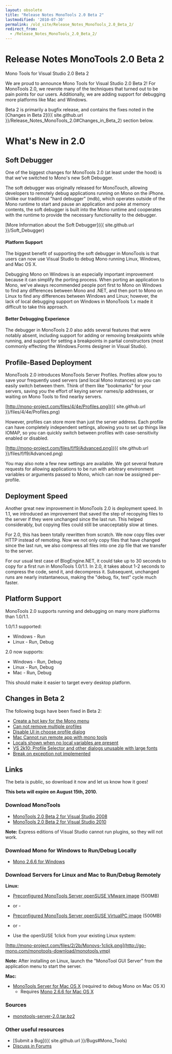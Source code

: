 ```yaml
---
layout: obsolete
title: "Release Notes MonoTools 2.0 Beta 2"
lastmodified: '2010-07-30'
permalink: /old_site/Release_Notes_MonoTools_2.0_Beta_2/
redirect_from:
  - /Release_Notes_MonoTools_2.0_Beta_2/
---
```


Release Notes MonoTools 2.0 Beta 2
==================================

Mono Tools for Visual Studio 2.0 Beta 2

We are proud to announce Mono Tools for Visual Studio 2.0 Beta 2! For MonoTools 2.0, we rewrote many of the techniques that turned out to be pain points for our users. Additionally, we are adding support for debugging more platforms like Mac and Windows.

Beta 2 is primarily a bugfix release, and contains the fixes noted in the [Changes in Beta 2]({{ site.github.url }}/Release_Notes_MonoTools_2.0#Changes_in_Beta_2) section below.

What's New in 2.0
=================

Soft Debugger
-------------

One of the biggest changes for MonoTools 2.0 (at least under the hood) is that we've switched to Mono's new Soft Debugger.

The soft debugger was originally released for MonoTouch, allowing developers to remotely debug applications running on Mono on the iPhone. Unlike our traditional "hard debugger" (mdb), which operates outside of the Mono runtime to start and pause an application and poke at memory contents, the soft debugger is built into the Mono runtime and cooperates with the runtime to provide the necessary functionality to the debugger.

[More Information about the Soft Debugger]({{ site.github.url }}/Soft_Debugger)

#### Platform Support

The biggest benefit of supporting the soft debugger in MonoTools is that users can now use Visual Studio to debug Mono running Linux, Windows, and Mac OS X.

Debugging Mono on Windows is an especially important improvement because it can simplify the porting process. When porting an application to Mono, we've always recommended people port first to Mono on Windows to find any differences between Mono and .NET, and then port to Mono on Linux to find any differences between Windows and Linux; however, the lack of local debugging support on Windows in MonoTools 1.x made it difficult to take this approach.

#### Better Debugging Experience

The debugger in MonoTools 2.0 also adds several features that were notably absent, including support for adding or removing breakpoints while running, and support for setting a breakpoints in partial constructors (most commonly effecting the Windows.Forms designer in Visual Studio).

Profile-Based Deployment
------------------------

MonoTools 2.0 introduces MonoTools Server Profiles. Profiles allow you to save your frequently used servers (and local Mono instances) so you can easily switch between them. Think of them like "bookmarks" for your servers, saving you the effort of keying server names/ip addresses, or waiting on Mono Tools to find nearby servers.

[http://mono-project.com/files/4/4e/Profiles.png]({{ site.github.url }}/files/4/4e/Profiles.png)

However, profiles can store more than just the server address. Each profile can have completely independent settings, allowing you to set up things like IOMAP, so you can quickly switch between profiles with case-sensitivity enabled or disabled.

[http://mono-project.com/files/f/f9/Advanced.png]({{ site.github.url }}/files/f/f9/Advanced.png)

You may also note a few new settings are available. We got several feature requests for allowing applications to be run with arbitrary environment variables or arguments passed to Mono, which can now be assigned per-profile.

Deployment Speed
----------------

Another great new improvement in MonoTools 2.0 is deployment speed. In 1.1, we introduced an improvement that saved the step of recopying files to the server if they were unchanged since the last run. This helped considerably, but copying files could still be unacceptably slow at times.

For 2.0, this has been totally rewritten from scratch. We now copy files over HTTP instead of remoting. Now we not only copy files that have changed since the last run, we also compress all files into one zip file that we transfer to the server.

For our usual test case of BlogEngine.NET, it could take up to 30 seconds to copy for a first run in MonoTools 1.0/1.1. In 2.0, it takes about 1-2 seconds to compress the code, send it, and decompress it. Subsequent, unchanged runs are nearly instantaneous, making the "debug, fix, test" cycle much faster.

Platform Support
----------------

MonoTools 2.0 supports running and debugging on many more platforms than 1.0/1.1.

1.0/1.1 supported:

-   Windows - Run
-   Linux - Run, Debug

2.0 now supports:

-   Windows - Run, Debug
-   Linux - Run, Debug
-   Mac - Run, Debug

This should make it easier to target every desktop platform.

Changes in Beta 2
-----------------

The following bugs have been fixed in Beta 2:

-   [Create a hot key for the Mono menu](https://bugzilla.novell.com/show_bug.cgi?id=616781)
-   [Can not remove multiple profiles](https://bugzilla.novell.com/show_bug.cgi?id=616405)
-   [Disable UI in choose profile dialog](https://bugzilla.novell.com/show_bug.cgi?id=616422)
-   [Mac Cannot run remote app with mono tools](https://bugzilla.novell.com/show_bug.cgi?id=610457)
-   [Locals shown when no local variables are present](https://bugzilla.novell.com/show_bug.cgi?id=606130)
-   [VS 2k10: Profile Selector and other dialogs unusable with large fonts](https://bugzilla.novell.com/show_bug.cgi?id=614769)
-   [Break on exception not implemented](https://bugzilla.novell.com/show_bug.cgi?id=605227)

Links
-----

The beta is public, so download it now and let us know how it goes!

**This beta will expire on August 15th, 2010.**

### Download MonoTools

-   [MonoTools 2.0 Beta 2 for Visual Studio 2008](http://go-mono.com/monotools-download/latest/monotools.msi)
-   [MonoTools 2.0 Beta 2 for Visual Studio 2010](http://go-mono.com/monotools-download/latest/monotools.vsix)

**Note:** Express editions of Visual Studio cannot run plugins, so they will not work.

### Download Mono for Windows to Run/Debug Locally

-   [Mono 2.6.6 for Windows](http://go-mono.com/monotools-download/latest/mono-windows.exe)

### Download Servers for Linux and Mac to Run/Debug Remotely

**Linux:**

-   [Preconfigured MonoTools Server openSUSE VMware image](http://go-mono.com/monotools-download/latest/MonoTools-vmx.zip) (500MB)

- or -

-   [Preconfigured MonoTools Server openSUSE VirtualPC image](http://go-mono.com/monotools-download/latest/MonoTools-vpc.zip) (500MB)

- or -

-   Use the openSUSE 1click from your existing Linux system:

[http://mono-project.com/files/2/2b/Monovs-1click.png](http://go-mono.com/monotools-download/monotools.ymp)

**Note:** After installing on Linux, launch the "MonoTool GUI Server" from the application menu to start the server.

**Mac:**

-   [MonoTools Server for Mac OS X](http://go-mono.com/monotools-download/latest/monotools-server.dmg) (required to debug Mono on Mac OS X)
    -   Requires [Mono 2.6.6 for Mac OS X](http://go-mono.com/monotools-download/latest/MonoFramework-x86.dmg)

### Sources

-   [monotools-server-2.0.tar.bz2](http://go-mono.com/monotools-download/latest/monotools-server-2.0.tar.bz2)

### Other useful resources

-   [Submit a Bug]({{ site.github.url }}/Bugs#Mono_Tools)
-   [Discuss in Forums](http://forums.mono-tools.com/)


